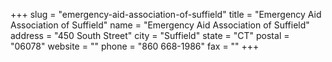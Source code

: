 +++
slug = "emergency-aid-association-of-suffield"
title = "Emergency Aid Association of Suffield"
name = "Emergency Aid Association of Suffield"
address = "450 South Street"
city = "Suffield"
state = "CT"
postal = "06078"
website = ""
phone = "860 668-1986"
fax = ""
+++
